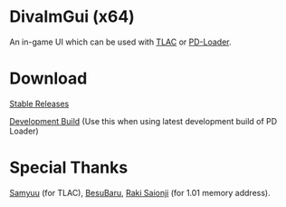 # DivaImGui (x64)

An in-game UI which can be used with [TLAC](https://github.com/samyuu/TotallyLegitArcadeController) or [PD-Loader](https://notabug.org/nastys/PD-Loader).

# Download

[Stable Releases](https://github.com/lybxlpsv/DivaImGui/releases)

[Development Build](https://ci.appveyor.com/project/lybxlpsv/divaimgui/build/artifacts) (Use this when using latest development build of PD Loader)

# Special Thanks

[Samyuu](https://github.com/samyuu/) (for TLAC), [BesuBaru](https://github.com/BesuBaru), [Raki Saionji](https://github.com/rakisaionji) (for 1.01 memory address).
